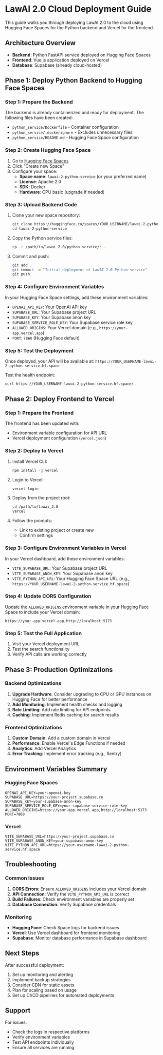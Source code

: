 # LawAI 2.0 Cloud Deployment Guide

This guide walks you through deploying LawAI 2.0 to the cloud using Hugging Face Spaces for the Python backend and Vercel for the frontend.

## Architecture Overview

- **Backend**: Python FastAPI service deployed on Hugging Face Spaces
- **Frontend**: Vue.js application deployed on Vercel
- **Database**: Supabase (already cloud-hosted)

## Phase 1: Deploy Python Backend to Hugging Face Spaces

### Step 1: Prepare the Backend

The backend is already containerized and ready for deployment. The following files have been created:

- `python_service/Dockerfile` - Container configuration
- `python_service/.dockerignore` - Excludes unnecessary files
- `python_service/README.md` - Hugging Face Space configuration

### Step 2: Create Hugging Face Space

1. Go to [Hugging Face Spaces](https://huggingface.co/spaces)
2. Click "Create new Space"
3. Configure your space:
   - **Space name**: `lawai-2-python-service` (or your preferred name)
   - **License**: Apache 2.0
   - **SDK**: Docker
   - **Hardware**: CPU basic (upgrade if needed)

### Step 3: Upload Backend Code

1. Clone your new space repository:
   ```bash
   git clone https://huggingface.co/spaces/YOUR_USERNAME/lawai-2-python-service
   cd lawai-2-python-service
   ```

2. Copy the Python service files:
   ```bash
   cp -r /path/to/lawai_2.0/python_service/* .
   ```

3. Commit and push:
   ```bash
   git add .
   git commit -m "Initial deployment of LawAI 2.0 Python service"
   git push
   ```

### Step 4: Configure Environment Variables

In your Hugging Face Space settings, add these environment variables:

- `OPENAI_API_KEY`: Your OpenAI API key
- `SUPABASE_URL`: Your Supabase project URL
- `SUPABASE_KEY`: Your Supabase anon key
- `SUPABASE_SERVICE_ROLE_KEY`: Your Supabase service role key
- `ALLOWED_ORIGINS`: Your Vercel domain (e.g., `https://your-app.vercel.app`)
- `PORT`: `7860` (Hugging Face default)

### Step 5: Test the Deployment

Once deployed, your API will be available at:
`https://YOUR_USERNAME-lawai-2-python-service.hf.space`

Test the health endpoint:
```bash
curl https://YOUR_USERNAME-lawai-2-python-service.hf.space/
```

## Phase 2: Deploy Frontend to Vercel

### Step 1: Prepare the Frontend

The frontend has been updated with:
- Environment variable configuration for API URL
- Vercel deployment configuration (`vercel.json`)

### Step 2: Deploy to Vercel

1. Install Vercel CLI:
   ```bash
   npm install -g vercel
   ```

2. Login to Vercel:
   ```bash
   vercel login
   ```

3. Deploy from the project root:
   ```bash
   cd /path/to/lawai_2.0
   vercel
   ```

4. Follow the prompts:
   - Link to existing project or create new
   - Confirm settings

### Step 3: Configure Environment Variables in Vercel

In your Vercel dashboard, add these environment variables:

- `VITE_SUPABASE_URL`: Your Supabase project URL
- `VITE_SUPABASE_ANON_KEY`: Your Supabase anon key
- `VITE_PYTHON_API_URL`: Your Hugging Face Space URL (e.g., `https://YOUR_USERNAME-lawai-2-python-service.hf.space`)

### Step 4: Update CORS Configuration

Update the `ALLOWED_ORIGINS` environment variable in your Hugging Face Space to include your Vercel domain:
```
https://your-app.vercel.app,http://localhost:5173
```

### Step 5: Test the Full Application

1. Visit your Vercel deployment URL
2. Test the search functionality
3. Verify API calls are working correctly

## Phase 3: Production Optimizations

### Backend Optimizations

1. **Upgrade Hardware**: Consider upgrading to CPU or GPU instances on Hugging Face for better performance
2. **Add Monitoring**: Implement health checks and logging
3. **Rate Limiting**: Add rate limiting for API endpoints
4. **Caching**: Implement Redis caching for search results

### Frontend Optimizations

1. **Custom Domain**: Add a custom domain in Vercel
2. **Performance**: Enable Vercel's Edge Functions if needed
3. **Analytics**: Add Vercel Analytics
4. **Error Tracking**: Implement error tracking (e.g., Sentry)

## Environment Variables Summary

### Hugging Face Spaces
```
OPENAI_API_KEY=your-openai-key
SUPABASE_URL=https://your-project.supabase.co
SUPABASE_KEY=your-supabase-anon-key
SUPABASE_SERVICE_ROLE_KEY=your-supabase-service-role-key
ALLOWED_ORIGINS=https://your-app.vercel.app,http://localhost:5173
PORT=7860
```

### Vercel
```
VITE_SUPABASE_URL=https://your-project.supabase.co
VITE_SUPABASE_ANON_KEY=your-supabase-anon-key
VITE_PYTHON_API_URL=https://your-username-lawai-2-python-service.hf.space
```

## Troubleshooting

### Common Issues

1. **CORS Errors**: Ensure `ALLOWED_ORIGINS` includes your Vercel domain
2. **API Connection**: Verify the `VITE_PYTHON_API_URL` is correct
3. **Build Failures**: Check environment variables are properly set
4. **Database Connection**: Verify Supabase credentials

### Monitoring

- **Hugging Face**: Check Space logs for backend issues
- **Vercel**: Use Vercel dashboard for frontend monitoring
- **Supabase**: Monitor database performance in Supabase dashboard

## Next Steps

After successful deployment:

1. Set up monitoring and alerting
2. Implement backup strategies
3. Consider CDN for static assets
4. Plan for scaling based on usage
5. Set up CI/CD pipelines for automated deployments

## Support

For issues:
- Check the logs in respective platforms
- Verify environment variables
- Test API endpoints individually
- Ensure all services are running